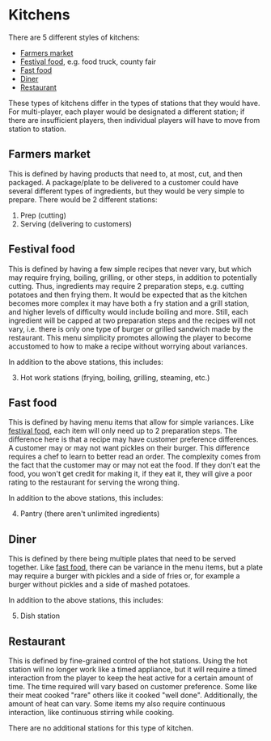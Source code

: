 # Kitchens

There are 5 different styles of kitchens:
 * [Farmers market](#farmers-market)
 * [Festival food](#festival-food), e.g. food truck, county fair
 * [Fast food](#fast-food)
 * [Diner](#diner)
 * [Restaurant](#restaurant)

These types of kitchens differ in the types of stations that they would have. For multi-player, each player would be designated a different station; if there are insufficient players, then individual players will have to move from station to station.

## Farmers market

This is defined by having products that need to, at most, cut, and then packaged. A package/plate to be delivered to a customer could have several different types of ingredients, but they would be very simple to prepare. There would be 2 different stations:

 1. Prep (cutting)
 2. Serving (delivering to customers)

## Festival food

This is defined by having a few simple recipes that never vary, but which may require frying, boiling, grilling, or other steps, in addition to potentially cutting. Thus, ingredients may require 2 preparation steps, e.g. cutting potatoes and then frying them. It would be expected that as the kitchen becomes more complex it may have both a fry station and a grill station, and higher levels of difficulty would include boiling and more. Still, each ingredient will be capped at two preparation steps and the recipes will not vary, i.e. there is only one type of burger or grilled sandwich made by the restaurant. This menu simplicity promotes allowing the player to become accustomed to how to make a recipe without worrying about variances.

In addition to the above stations, this includes:

 3. Hot work stations (frying, boiling, grilling, steaming, etc.)

## Fast food

This is defined by having menu items that allow for simple variances. Like [festival food](kitchens.md#festival-food), each item will only need up to 2 preparation steps. The difference here is that a recipe may have customer preference differences. A customer may or may not want pickles on their burger. This difference requires a chef to learn to better read an order. The complexity comes from the fact that the customer may or may not eat the food. If they don't eat the food, you won't get credit for making it, if they eat it, they will give a poor rating to the restaurant for serving the wrong thing.

In addition to the above stations, this includes:

 4. Pantry (there aren't unlimited ingredients)

## Diner

This is defined by there being multiple plates that need to be served together. Like [fast food](kitchens.md#fast-food), there can be variance in the menu items, but a plate may require a burger with pickles and a side of fries or, for example a burger without pickles and a side of mashed potatoes.

In addition to the above stations, this includes:

 5. Dish station

## Restaurant

This is defined by fine-grained control of the hot stations. Using the hot station will no longer work like a timed appliance, but it will require a timed interaction from the player to keep the heat active for a certain amount of time. The time required will vary based on customer preference. Some like their meat cooked "rare" others like it cooked "well done". Additionally, the amount of heat can vary. Some items my also require continuous interaction, like continuous stirring while cooking.

There are no additional stations for this type of kitchen.
